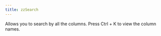 ```yaml
---
title: zzSearch
---
```



Allows you to search by all the columns. Press Ctrl + K to view the  column names.
